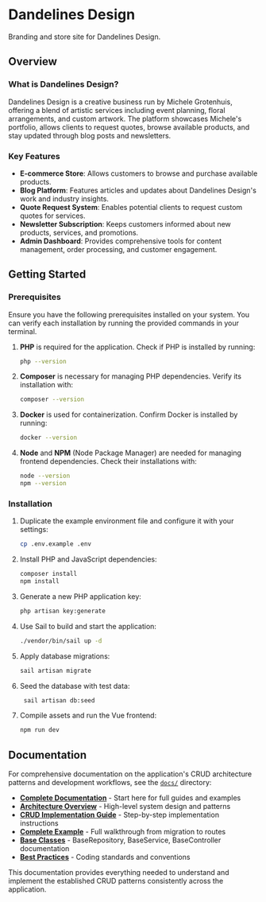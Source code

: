 # Dandelines Design

Branding and store site for Dandelines Design.

## Overview

### What is Dandelines Design?

Dandelines Design is a creative business run by Michele Grotenhuis, offering a blend of artistic services including event planning, floral arrangements, and custom artwork. The platform showcases Michele's portfolio, allows clients to request quotes, browse available products, and stay updated through blog posts and newsletters.

### Key Features

- **E-commerce Store**: Allows customers to browse and purchase available products.
- **Blog Platform**: Features articles and updates about Dandelines Design's work and industry insights.
- **Quote Request System**: Enables potential clients to request custom quotes for services.
- **Newsletter Subscription**: Keeps customers informed about new products, services, and promotions.
- **Admin Dashboard**: Provides comprehensive tools for content management, order processing, and customer engagement.

## Getting Started

### Prerequisites

Ensure you have the following prerequisites installed on your system. You can verify each installation by running the provided commands in your terminal.

1. **PHP** is required for the application. Check if PHP is installed by running:

   ```bash
   php --version
   ```

2. **Composer** is necessary for managing PHP dependencies. Verify its installation with:

   ```bash
   composer --version
   ```

3. **Docker** is used for containerization. Confirm Docker is installed by running:

   ```bash
   docker --version
   ```

4. **Node** and **NPM** (Node Package Manager) are needed for managing frontend dependencies. Check their installations with:

   ```bash
   node --version
   npm --version
   ```

### Installation

1. Duplicate the example environment file and configure it with your settings:

   ```bash
   cp .env.example .env
   ```

2. Install PHP and JavaScript dependencies:

   ```bash
   composer install
   npm install
   ```

3. Generate a new PHP application key:

   ```bash
   php artisan key:generate
   ```

4. Use Sail to build and start the application:

   ```bash
   ./vendor/bin/sail up -d
   ```

5. Apply database migrations:

   ```bash
   sail artisan migrate
   ```

6. Seed the database with test data:

   ```bash
    sail artisan db:seed
   ```

7. Compile assets and run the Vue frontend:

   ```bash
   npm run dev
   ```

## Documentation

For comprehensive documentation on the application's CRUD architecture patterns and development workflows, see the [`docs/`](docs/) directory:

- **[Complete Documentation](docs/README.md)** - Start here for full guides and examples
- **[Architecture Overview](docs/architecture.md)** - High-level system design and patterns  
- **[CRUD Implementation Guide](docs/crud-guide.md)** - Step-by-step implementation instructions
- **[Complete Example](docs/example-implementation.md)** - Full walkthrough from migration to routes
- **[Base Classes](docs/base-classes.md)** - BaseRepository, BaseService, BaseController documentation
- **[Best Practices](docs/best-practices.md)** - Coding standards and conventions

This documentation provides everything needed to understand and implement the established CRUD patterns consistently across the application.
